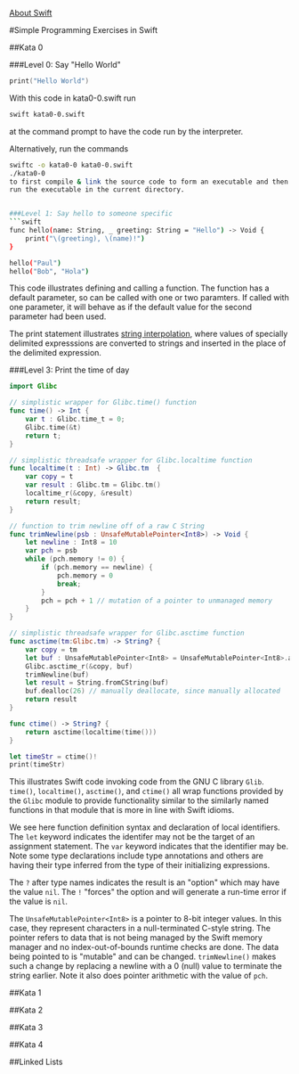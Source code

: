 [About Swift](./AboutSwift.html)

#Simple Programming Exercises in Swift

##Kata 0

###Level 0: Say "Hello World"
```swift
print("Hello World")
```

With this code in kata0-0.swift run
```bash
swift kata0-0.swift
```
at the command prompt to have the code run by the interpreter.

Alternatively, run the commands
```bash
swiftc -o kata0-0 kata0-0.swift
./kata0-0
to first compile & link the source code to form an executable and then
run the executable in the current directory.


###Level 1: Say hello to someone specific
```swift
func hello(name: String, _ greeting: String = "Hello") -> Void {
    print("\(greeting), \(name)!")
}

hello("Paul")
hello("Bob", "Hola")
```

This code illustrates defining and calling a function. The function has a default parameter, so 
can be called with one or two paramters. If called with one parameter, it will behave as if the
default value for the second parameter had been used.

The print statement illustrates [string interpolation](https://en.wikipedia.org/wiki/String_interpolation),
where values of specially delimited expresssions
are converted to strings and inserted in the place of the delimited expression.

###Level 3: Print the time of day

```swift
import Glibc

// simplistic wrapper for Glibc.time() function
func time() -> Int {
    var t : Glibc.time_t = 0;
    Glibc.time(&t)
    return t;
}

// simplistic threadsafe wrapper for Glibc.localtime function
func localtime(t : Int) -> Glibc.tm  {
    var copy = t
    var result : Glibc.tm = Glibc.tm()
    localtime_r(&copy, &result)
    return result;
}

// function to trim newline off of a raw C String
func trimNewline(psb : UnsafeMutablePointer<Int8>) -> Void {
    let newline : Int8 = 10
    var pch = psb
    while (pch.memory != 0) {
        if (pch.memory == newline) {
            pch.memory = 0
            break;
        }
        pch = pch + 1 // mutation of a pointer to unmanaged memory
    }
}

// simplistic threadsafe wrapper for Glibc.asctime function
func asctime(tm:Glibc.tm) -> String? {
    var copy = tm
    let buf : UnsafeMutablePointer<Int8> = UnsafeMutablePointer<Int8>.alloc(26)
    Glibc.asctime_r(&copy, buf)
    trimNewline(buf)
    let result = String.fromCString(buf)
    buf.dealloc(26) // manually deallocate, since manually allocated
    return result
}

func ctime() -> String? {
    return asctime(localtime(time()))
}

let timeStr = ctime()!
print(timeStr)
```

This illustrates Swift code invoking code from the GNU C library `Glib`. `time()`, `localtime()`, `asctime()`,
and `ctime()` all wrap functions provided by the `Glibc` module to provide functionality similar to the similarly
named functions in that module that is more in line with Swift idioms.

We see here function definition syntax and declaration of local identifiers. The `let` keyword indicates the identifer
may not be the target of an assignment statement. The `var` keyword indicates that the identifier may be.
Note some type declarations include type annotations and others are having their type inferred from the type of
their initializing expressions.

The `?` after type names indicates the result is an "option" which may have the value `nil`. The `!` "forces" the option
and will generate a run-time error if the value is `nil`.

The `UnsafeMutablePointer<Int8>` is a pointer to 8-bit integer values. In this case, they represent characters in a
null-terminated C-style string. The pointer refers to data that is not being managed by the Swift memory manager and
no index-out-of-bounds runtime checks are done. The data being pointed to is "mutable" and can be changed. `trimNewline()`
makes such a change by replacing a newline with a 0 (null) value to terminate the string earlier. Note it also does
pointer arithmetic with the value of `pch`.


##Kata 1

##Kata 2

##Kata 3

##Kata 4

##Linked Lists
